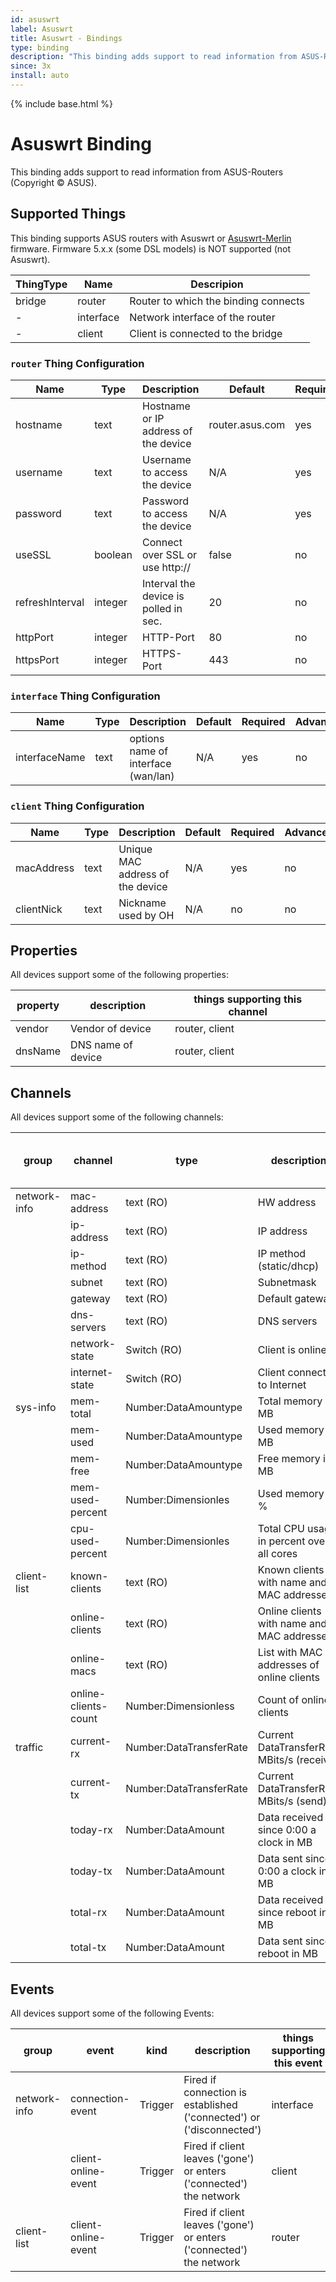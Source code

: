 ```yaml
---
id: asuswrt
label: Asuswrt
title: Asuswrt - Bindings
type: binding
description: "This binding adds support to read information from ASUS-Routers (Copyright © ASUS)."
since: 3x
install: auto
---
```


<!-- Attention authors: Do not edit directly. Please add your changes to the appropriate source repository -->

{% include base.html %}

# Asuswrt Binding

This binding adds support to read information from ASUS-Routers (Copyright © ASUS).

## Supported Things

This binding supports ASUS routers with Asuswrt or [Asuswrt-Merlin](https://www.asuswrt-merlin.net/) firmware.
Firmware 5.x.x (some DSL models) is NOT supported (not Asuswrt).

| ThingType     | Name       | Descripion                           |
|---------------|------------|--------------------------------------|
| bridge        | router     | Router to which the binding connects |
| -             | interface  | Network interface of the router      |
| -             | client     | Client is connected to the bridge    |

### `router` Thing Configuration

| Name            | Type    | Description                           | Default             | Required | Advanced |
|-----------------|---------|---------------------------------------|---------------------|----------|----------|
| hostname        | text    | Hostname or IP address of the device  | router.asus.com     | yes      | no       |
| username        | text    | Username to access the device         | N/A                 | yes      | no       |
| password        | text    | Password to access the device         | N/A                 | yes      | no       |
| useSSL          | boolean | Connect over SSL or use http://       | false               | no       | no       |
| refreshInterval | integer | Interval the device is polled in sec. | 20                  | no       | yes      |
| httpPort        | integer | HTTP-Port                             | 80                  | no       | yes      |
| httpsPort       | integer | HTTPS-Port                            | 443                 | no       | yes      |

### `interface` Thing Configuration

| Name            | Type    | Description                           | Default             | Required | Advanced |
|-----------------|---------|---------------------------------------|---------------------|----------|----------|
| interfaceName   | text    | options name of interface (wan/lan)   | N/A                 | yes      | no       |

### `client` Thing Configuration

| Name            | Type    | Description                           | Default             | Required | Advanced |
|-----------------|---------|---------------------------------------|---------------------|----------|----------|
| macAddress      | text    | Unique MAC address of the device      | N/A                 | yes      | no       |
| clientNick      | text    | Nickname used by OH                   | N/A                 | no       | no       |


## Properties

All devices support some of the following properties:

| property         | description                  | things supporting this channel        |
|------------------|------------------------------|---------------------------------------|
| vendor           | Vendor of device             | router, client                        |
| dnsName          | DNS name of device           | router, client                        |


## Channels

All devices support some of the following channels:

| group            | channel              |type                    | description                                | things supporting this channel    |
|------------------|----------------------|------------------------|--------------------------------------------|-----------------------------------|
| network-info     | mac-address          | text (RO)              | HW address                                 | interface, client                 |
|                  | ip-address           | text (RO)              | IP address                                 | interface                         |
|                  | ip-method            | text (RO)              | IP method (static/dhcp)                    | interface, client                 |
|                  | subnet               | text (RO)              | Subnetmask                                 | interface                         |
|                  | gateway              | text (RO)              | Default gateway                            | interface                         |
|                  | dns-servers          | text (RO)              | DNS servers                                | interface                         |
|                  | network-state        | Switch (RO)            | Client is online                           | interface, client                 |
|                  | internet-state       | Switch (RO)            | Client connected to Internet               | client                            |
| sys-info         | mem-total            | Number:DataAmountype   | Total memory in MB                         | router                            |
|                  | mem-used             | Number:DataAmountype   | Used memory in MB                          | router                            |
|                  | mem-free             | Number:DataAmountype   | Free memory in MB                          | router                            |
|                  | mem-used-percent     | Number:Dimensionles    | Used memory in %                           | router                            |
|                  | cpu-used-percent     | Number:Dimensionles    | Total CPU usage in percent over all cores  | router                            |
| client-list      | known-clients        | text (RO)              | Known clients with name and MAC addresses  | router                            |
|                  | online-clients       | text (RO)              | Online clients with name and MAC addresses | router                            |
|                  | online-macs          | text (RO)              | List with MAC addresses of online clients  | router                            |
|                  | online-clients-count | Number:Dimensionless   | Count of online clients                    | router                            |
| traffic          | current-rx           | Number:DataTransferRate| Current DataTransferRate MBits/s (receive) | interface, client                 |
|                  | current-tx           | Number:DataTransferRate| Current DataTransferRate MBits/s (send)    | interface, client                 |
|                  | today-rx             | Number:DataAmount      | Data received since 0:00 a clock in MB     | interface, client                 |
|                  | today-tx             | Number:DataAmount      | Data sent since 0:00 a clock in MB         | interface, client                 |
|                  | total-rx             | Number:DataAmount      | Data received since reboot in MB           | interface, client                 |
|                  | total-tx             | Number:DataAmount      | Data sent since reboot in MB               | interface, client                 |


## Events

All devices support some of the following Events:

| group            | event               |kind        | description                                                            | things supporting this event    |
|------------------|---------------------|------------|------------------------------------------------------------------------|---------------------------------|
| network-info     | connection-event    | Trigger    | Fired if connection is established ('connected') or ('disconnected')   | interface                       |
|                  | client-online-event | Trigger    | Fired if client leaves ('gone') or enters ('connected') the network    | client                          |
| client-list      | client-online-event | Trigger    | Fired if client leaves ('gone') or enters ('connected') the network    | router                          |
